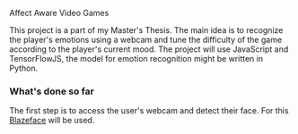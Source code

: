 Affect Aware Video Games

This project is a part of my Master's Thesis. The main idea is to recognize the player's emotions using a webcam and tune the difficulty of the game according to the player's current mood. The project will use JavaScript and TensorFlowJS, the model for emotion recognition might be written in Python.

### What's done so far

The first step is to access the user's webcam and detect their face. For this [Blazeface](https://github.com/tensorflow/tfjs-models/tree/master/blazeface) will be used.
